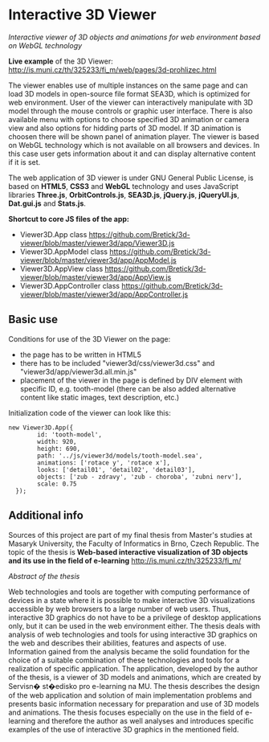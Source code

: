 Interactive 3D Viewer
==

*Interactive viewer of 3D objects and animations for web environment based on WebGL technology*

**Live example** of the 3D Viewer: http://is.muni.cz/th/325233/fi_m/web/pages/3d-prohlizec.html

The viewer enables use of multiple instances on the same page and can load 3D models in open-source file format SEA3D, which is optimized for web environment. User of the viewer can interactively manipulate with 3D model through the mouse controls or graphic user interface. There is also available menu with options to choose specified 3D animation or camera view and also options for hidding parts of 3D model. If 3D animation is choosen there will be shown panel of animation player. The viewer is based on WebGL technology which is not available on all browsers and devices. In this case user gets information about it and can display alternative content if it is set.

The web application of 3D viewer is under GNU General Public License, is based on **HTML5**, **CSS3** and **WebGL** technology and uses JavaScript libraries **Three.js**, **OrbitControls.js**, **SEA3D.js**, **jQuery.js**, **jQueryUI.js**, **Dat.gui.js** and **Stats.js**.   

**Shortcut to core JS files of the app:**
* Viewer3D.App class 
https://github.com/Bretick/3d-viewer/blob/master/viewer3d/app/Viewer3D.js <br />
* Viewer3D.AppModel class 
https://github.com/Bretick/3d-viewer/blob/master/viewer3d/app/AppModel.js <br />
* Viewer3D.AppView class 
https://github.com/Bretick/3d-viewer/blob/master/viewer3d/app/AppView.js <br />
* Viewer3D.AppController class
https://github.com/Bretick/3d-viewer/blob/master/viewer3d/app/AppController.js <br />


Basic use
--

Conditions for use of the 3D Viewer on the page:
* the page has to be written in HTML5
* there has to be included "viewer3d/css/viewer3d.css" and "viewer3d/app/viewer3d.all.min.js" 
* placement of the viewer in the page is defined by DIV element with specific ID, e.g. tooth-model (there can be also added alternative content like static images, text description, etc.)

Initialization code of the viewer can look like this:
```
new Viewer3D.App({
		id: 'tooth-model',
		width: 920,
		height: 690,
		path: '../js/viewer3d/models/tooth-model.sea',
		animations: ['rotace y', 'rotace x'],
		looks: ['detail01', 'detail02', 'detail03'],
		objects: ['zub - zdravy', 'zub - choroba', 'zubni nerv'],
		scale: 0.75
  });
```


Additional info
--
Sources of this project are part of my final thesis from Master's studies at Masaryk University, the Faculty of Informatics in Brno, Czech Republic. The topic of the thesis is **Web-based interactive visualization of 3D objects and its use in the field of e-learning** http://is.muni.cz/th/325233/fi_m/

*Abstract of the thesis*

Web technologies and tools are together with computing performance of devices in a state where it is possible to make interactive 3D visualizations accessible by web browsers to a large number of web users. Thus, interactive 3D graphics do not have to be a privilege of desktop applications only, but it can be used in the web environment either. The thesis deals with analysis of web technologies and tools for using interactive 3D graphics on the web and describes their abilities, features and aspects of use. Information gained from the analysis became the solid foundation for the choice of a suitable combination of these technologies and tools for a realization of specific application. The application, developed by the author of the thesis, is a viewer of 3D models and animations, which are created by Servisn� st�edisko pro e-learning na MU. The thesis describes the design of the web application and solution of main implementation problems and presents basic information necessary for preparation and use of 3D models and animations. The thesis focuses especially on the use in the field of e-learning and therefore the author as well analyses and introduces specific examples of the use of interactive 3D graphics in the mentioned field.


